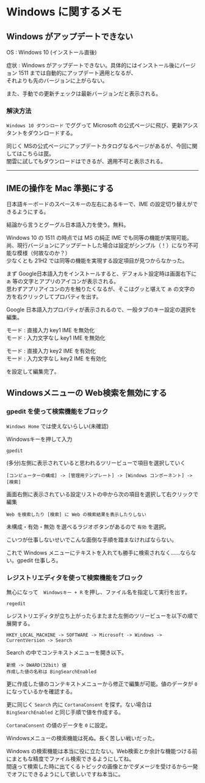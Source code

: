 # Windows に関するメモ

## Windows がアップデートできない

OS : Windows 10 (インストール直後)

症状 : Windows がアップデートできない。具体的にはインストール後にバージョン 1511 までは自動的にアップデート適用となるが、  
それよりも先のバージョンに上がらない。

また、手動での更新チェックは最新バージョンだと表示される。

### 解決方法

`Windows 10 ダウンロード` でググって Microsoft の公式ページに飛び、更新アシスタントをダウンロードする。  

同じく MSの公式ページにアップデートカタログなるページがあるが、今回に関してはこちらは罠。  
闇雲に試してもダウンロードはできるが、適用不可と表示される。

---

## IMEの操作を Mac 準拠にする

日本語キーボードのスペースキーの左右にあるキーで、IME の設定切り替えができるようにする。

結論から言うとグーグル日本語入力を使う。無料。

Windows 10 の 1511 の時点では MS の純正 IME でも同等の機能が実現可能。  
尚、現行バージョンにアップデートした場合は設定がシンプル（！）になり不可能な模様（何故なのか？）  
少なくとも 21H2 では同等の機能を実現する設定項目が見つからなかった。

まず Google日本語入力をインストールすると、デフォルト設定時は画面右下に `あ` 等の文字とアプリのアイコンが表示される。  
思わずアプリアイコンの方を触りたくなるが、そこはグッと堪えて `あ` の文字の方を右クリックしてプロパティを出す。

Google 日本語入力プロパティが表示されるので、一般タブのキー設定の選択を編集。

モード : 直接入力 key1 IME を無効化  
モード : 入力文字なし key1 IME を無効化

モード : 直接入力 key2 IME を有効化  
モード : 入力文字なし key2 IME を有効化

を設定して編集完了。

## Windowsメニューの Web検索を無効にする

### gpedit を使って検索機能をブロック

`Windows Home` では使えないらしい(未確認)

Windowsキーを押して入力

    gpedit

(多分)左側に表示されていると思われるツリービューで項目を選択していく

    [コンピューターの構成] -> [管理用テンプレート] -> [Windows コンポーネント] -> [検索] 

画面右側に表示されている設定リストの中から次の項目を選択して右クリックで編集

    Web を検索したり [検索] に Web の検索結果を表示したりしない

未構成・有効・無効 を選べるラジオボタンがあるので `有効` を選択。

こいつが仕事しないせいでこんな面倒な手順を踏まなければならない。

これで Windows メニューにテキストを入れても勝手に検索されなく……ならない。gpedit 仕事しろ。

### レジストリエディタを使って検索機能をブロック

無心になって　`Windowsキー + R` を押し、ファイル名を指定して実行を出す。

    regedit

レジストリエディタが立ち上がったらまたまた左側のツリービューを以下の順で展開する。

    HKEY_LOCAL_MACHINE -> SOFTWARE -> Microsoft -> Windows -> CurrentVersion -> Search

Search の中でコンテキストメニューを開き以下。

    新規 -> DWARD(32bit) 値
    作成した値の名称は BingSearchEnabled

更に作成した値のコンテキストメニューから修正で編集が可能。値のデータが `0` になっているかを確認する。

更に同じく `Search` 内に `CortanaConsent` を探す。ない場合は `BingSearchEnabled` と同じ手順で値を作成する。

`CortanaConsent` の値のデータを `0` に設定。

Windowsメニューの検索機能は死ぬ。長く苦しい戦いだった。  

Windows の検索機能は本当に役に立たない。Web検索とか余計な機能つける前にまともな精度でファイル検索できるようにしてね。  
間違って検索した時に出てくるトピックの画像とかでダメージを受けるから一発でオフにできるようにして欲しいですね本当に。
